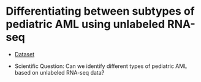 # Differentiating between subtypes of pediatric AML using unlabeled RNA-seq 

- [Dataset](https://target-data.nci.nih.gov/Public/AML/mRNA-seq/L3/expression/)

- Scientific Question: Can we identify different types of pediatric AML based on unlabeled RNA-seq data?
